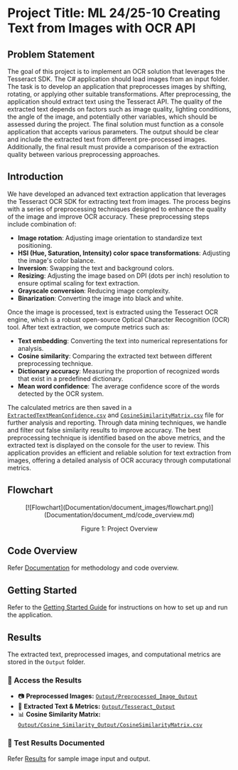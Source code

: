 # Project Title: ML 24/25-10 Creating Text from Images with OCR API

## Problem Statement
The goal of this project is to implement an OCR solution that leverages the Tesseract SDK. The C# application should load images from an input folder. The task is to develop an application that preprocesses images by shifting, rotating, or applying other suitable transformations. After preprocessing, the application should extract text using the Tesseract API. The quality of the extracted text depends on factors such as image quality, lighting conditions, the angle of the image, and potentially other variables, which should be assessed during the project. The final solution must function as a console application that accepts various parameters. The output should be clear and include the extracted text from different pre-processed images. Additionally, the final result must provide a comparison of the extraction quality between various preprocessing approaches.

## Introduction
We have developed an advanced text extraction application that leverages the Tesseract OCR SDK for extracting text from images. The process begins with a series of preprocessing techniques designed to enhance the quality of the image and improve OCR accuracy. These preprocessing steps include combination of:

- **Image rotation**: Adjusting image orientation to standardize text positioning.
- **HSI (Hue, Saturation, Intensity) color space transformations**: Adjusting the image's color balance.
- **Inversion**: Swapping the text and background colors.
- **Resizing**: Adjusting the image based on DPI (dots per inch) resolution to ensure optimal scaling for text extraction.
- **Grayscale conversion**: Reducing image complexity.
- **Binarization**: Converting the image into black and white.

Once the image is processed, text is extracted using the Tesseract OCR engine, which is a robust open-source Optical Character Recognition (OCR) tool. After text extraction, we compute metrics such as:

- **Text embedding**: Converting the text into numerical representations for analysis.
- **Cosine similarity**: Comparing the extracted text between different preprocessing technique.
- **Dictionary accuracy**: Measuring the proportion of recognized words that exist in a predefined dictionary.
- **Mean word confidence**: The average confidence score of the words detected by the OCR system.

The calculated metrics are then saved in a [`ExtractedTextMeanConfidence.csv`](Source/OCRApplication/OCRApplication/Output/Tesseract_Output/ExtractedTextMeanConfidence.csv) and [`CosineSimilarityMatrix.csv`](Source/OCRApplication/OCRApplication/Output/Cosine_Similarity_Output/CosineSimilarityMatrix.csv) file for further analysis and reporting. Through data mining techniques, we handle and filter out false similarity results to improve accuracy. The best preprocessing technique is identified based on the above metrics, and the extracted text is displayed on the console for the user to review. This application provides an efficient and reliable solution for text extraction from images, offering a detailed analysis of OCR accuracy through computational metrics.

## Flowchart
<div align="center">
  [![Flowchart](Documentation/document_images/flowchart.png)](Documentation/document_md/code_overview.md)
  <p style="text-align: center;">Figure 1: Project Overview</p>
</div>

## Code Overview
Refer [Documentation](/Documentation/document_md/code_overview.md) for methodology and code overview.

## Getting Started
Refer to the [Getting Started Guide](/Documentation/document_md/getting_started.md) for instructions on how to set up and run the application.

## Results
The extracted text, preprocessed images, and computational metrics are stored in the `Output` folder.

### **📌 Access the Results**
- 📷 **Preprocessed Images:** [`Output/Preprocessed_Image_Output`](Source/OCRApplication/OCRApplication/Output/Preprocessed_Image_Output)
- 📝 **Extracted Text & Metrics:** [`Output/Tesseract_Output`](Source/OCRApplication/OCRApplication/Output/Tesseract_Output)
- 📊 **Cosine Similarity Matrix:** [`Output/Cosine_Similarity_Output/CosineSimilarityMatrix.csv`](Source/OCRApplication/OCRApplication/Output/Cosine_Similarity_Output/)

### 📂 Test Results Documented
Refer [Results](/Documentation/document_md/results.md) for sample image input and output. 
